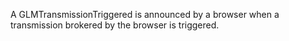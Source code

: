 A GLMTransmissionTriggered is announced by a browser when a transmission brokered by the browser is triggered.